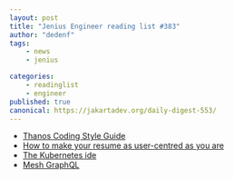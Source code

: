```yaml
---
layout: post
title: "Jenius Engineer reading list #383"
author: "dedenf"
tags:
    - news
    - jenius

categories:
    - readinglist
    - engineer
published: true
canonical: https://jakartadev.org/daily-digest-553/
---
```



- [Thanos Coding Style Guide](https://thanos.io/contributing/coding-style-guide.md/)
- [How to make your resume as user-centred as you are](https://uxplanet.org/how-to-make-your-resume-as-user-centred-as-your-design-practise-45e4a0947db1)
- [The Kubernetes ide](https://k8slens.dev/)
- [Mesh GraphQL](https://graphql-mesh.com/docs/getting-started/introduction/)
